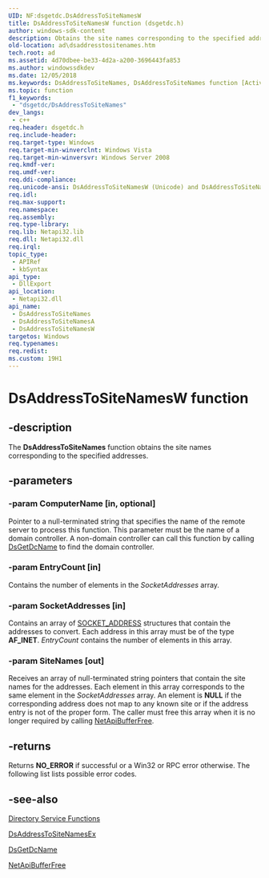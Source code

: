 ```yaml
---
UID: NF:dsgetdc.DsAddressToSiteNamesW
title: DsAddressToSiteNamesW function (dsgetdc.h)
author: windows-sdk-content
description: Obtains the site names corresponding to the specified addresses.
old-location: ad\dsaddresstositenames.htm
tech.root: ad
ms.assetid: 4d70dbee-be33-4d2a-a200-3696443fa853
ms.author: windowssdkdev
ms.date: 12/05/2018
ms.keywords: DsAddressToSiteNames, DsAddressToSiteNames function [Active Directory], DsAddressToSiteNamesA, DsAddressToSiteNamesW, _glines_dsaddresstositenames, ad.dsaddresstositenames, dsgetdc/DsAddressToSiteNames, dsgetdc/DsAddressToSiteNamesA, dsgetdc/DsAddressToSiteNamesW
ms.topic: function
f1_keywords: 
 - "dsgetdc/DsAddressToSiteNames"
dev_langs:
 - c++
req.header: dsgetdc.h
req.include-header: 
req.target-type: Windows
req.target-min-winverclnt: Windows Vista
req.target-min-winversvr: Windows Server 2008
req.kmdf-ver: 
req.umdf-ver: 
req.ddi-compliance: 
req.unicode-ansi: DsAddressToSiteNamesW (Unicode) and DsAddressToSiteNamesA (ANSI)
req.idl: 
req.max-support: 
req.namespace: 
req.assembly: 
req.type-library: 
req.lib: Netapi32.lib
req.dll: Netapi32.dll
req.irql: 
topic_type:
 - APIRef
 - kbSyntax
api_type:
 - DllExport
api_location:
 - Netapi32.dll
api_name:
 - DsAddressToSiteNames
 - DsAddressToSiteNamesA
 - DsAddressToSiteNamesW
targetos: Windows
req.typenames: 
req.redist: 
ms.custom: 19H1
---
```


# DsAddressToSiteNamesW function


## -description


The <b>DsAddressToSiteNames</b> function obtains  the site names corresponding to the specified addresses.


## -parameters




### -param ComputerName [in, optional]

Pointer to a null-terminated string that specifies the name of the remote server to process this function. This parameter must be the name of a domain controller. A non-domain controller can call this function by calling 
<a href="https://docs.microsoft.com/windows/desktop/api/dsgetdc/nf-dsgetdc-dsgetdcnamea">DsGetDcName</a> to find the domain controller.


### -param EntryCount [in]

Contains the number of elements in the <i>SocketAddresses</i> array.


### -param SocketAddresses [in]

Contains an array of <a href="https://docs.microsoft.com/windows/desktop/api/ws2def/ns-ws2def-socket_address">SOCKET_ADDRESS</a> structures that contain the addresses to convert. Each address in this array must be of the type <b>AF_INET</b>. <i>EntryCount</i> contains the number of elements in this array.


### -param SiteNames [out]

Receives an array of null-terminated string pointers that contain the site names for the addresses. Each element in this array corresponds to the same element in the <i>SocketAddresses</i> array. An element is <b>NULL</b> if the corresponding address does not map to any known site or if the address entry is not of the proper form. The caller must free this array when it is no longer required by calling <a href="https://docs.microsoft.com/windows/desktop/api/lmapibuf/nf-lmapibuf-netapibufferfree">NetApiBufferFree</a>.


## -returns



Returns <b>NO_ERROR</b> if successful or a Win32 or RPC error otherwise. The following list lists possible error codes.




## -see-also




<a href="https://docs.microsoft.com/windows/desktop/AD/directory-service-functions">Directory Service Functions</a>



<a href="https://docs.microsoft.com/windows/desktop/api/dsgetdc/nf-dsgetdc-dsaddresstositenamesexa">DsAddressToSiteNamesEx</a>



<a href="https://docs.microsoft.com/windows/desktop/api/dsgetdc/nf-dsgetdc-dsgetdcnamea">DsGetDcName</a>



<a href="https://docs.microsoft.com/windows/desktop/api/lmapibuf/nf-lmapibuf-netapibufferfree">NetApiBufferFree</a>
 

 

